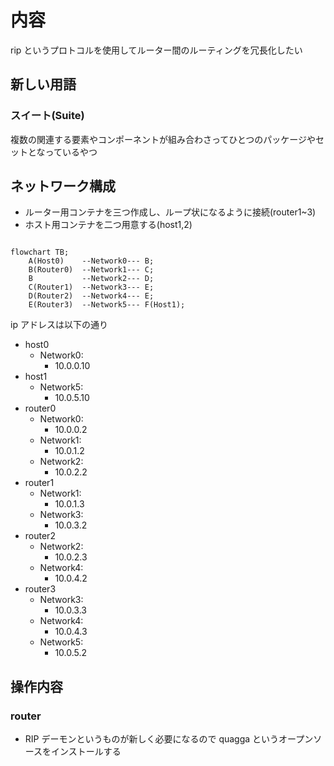 # 内容

rip というプロトコルを使用してルーター間のルーティングを冗長化したい

## 新しい用語

### スイート(Suite)

複数の関連する要素やコンポーネントが組み合わさってひとつのパッケージやセットとなっているやつ

## ネットワーク構成

- ルーター用コンテナを三つ作成し、ループ状になるように接続(router1~3)
- ホスト用コンテナを二つ用意する(host1,2)

```mermaid

flowchart TB;
    A(Host0)    --Network0--- B;
    B(Router0)  --Network1--- C;
    B           --Network2--- D;
    C(Router1)  --Network3--- E;
    D(Router2)  --Network4--- E;
    E(Router3)  --Network5--- F(Host1);

```

ip アドレスは以下の通り

- host0
  - Network0:
    - 10.0.0.10
- host1
  - Network5:
    - 10.0.5.10
- router0
  - Network0:
    - 10.0.0.2
  - Network1:
    - 10.0.1.2
  - Network2:
    - 10.0.2.2
- router1
  - Network1:
    - 10.0.1.3
  - Network3:
    - 10.0.3.2
- router2
  - Network2:
    - 10.0.2.3
  - Network4:
    - 10.0.4.2
- router3
  - Network3:
    - 10.0.3.3
  - Network4:
    - 10.0.4.3
  - Network5:
    - 10.0.5.2

## 操作内容

### router

- RIP デーモンというものが新しく必要になるので quagga というオープンソースをインストールする
